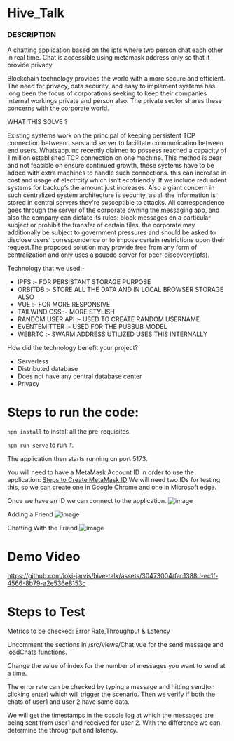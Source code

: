 # Hive_Talk
### DESCRIPTION 
A chatting application based on the ipfs where two person chat each other in real time. Chat is accessible using metamask address only so that it provide privacy.
         
 Blockchain technology provides the world with a more secure and efficient. The need for privacy, data security, and easy to implement systems has long been the focus of corporations seeking to keep their companies internal workings private and person also. The private sector shares these concerns with the corporate world.
 
WHAT THIS SOLVE ?

Existing systems work on the principal of keeping persistent TCP connection between users and server to facilitate communication between end users. Whatsapp.inc recently claimed to possess reached a capacity of 1 million established TCP connection on one machine. This method is dear and not feasible on ensure continued growth, these systems have to be added with extra machines to handle such connections. this can increase in cost and usage of electrcity which isn’t ecofriendly. If we include redundent systems for backup’s the amount just increases. Also a giant concern in such centralized system architecture is security, as all the information is stored in central servers they're susceptible to attacks. All correspondence goes through the server of the corporate owning the messaging app, and also the company can dictate its rules: block messages on a particular subject or prohibit the transfer of certain files. the corporate may additionally be subject to government pressures and should be asked to disclose users’ correspondence or to impose certain restrictions upon their request.The proposed solution may provide free from any form of centralization and only uses a psuedo server for peer-discovery(ipfs).

Technology that we used:-
* IPFS :- FOR PERSISTANT STORAGE PURPOSE
* ORBITDB :- STORE ALL THE DATA AND IN LOCAL BROWSER STORAGE ALSO
* VUE :-  FOR MORE RESPONSIVE
* TAILWIND CSS :- MORE STYLISH
* RANDOM USER API :- USED TO CREATE RANDOM USERNAME
* EVENTEMITTER :- USED FOR THE PUBSUB MODEL
* WEBRTC :- SWARM ADDRESS UTILIZED USES THIS INTERNALLY

How did the technology benefit your project?
* Serverless 
* Distributed database 
* Does not have any central database center
* Privacy

# Steps to run the code:

`npm install` to install all the pre-requisites.

`npm run serve` to run it.

The application then starts running on port 5173.

You will need to have a MetaMask Account ID in order to use the application:
<a href="https://medium.com/publicaio/how-to-create-a-metamask-account-e6d0ef156176">Steps to Create MetaMask ID</a>
We will need two IDs for testing this, so we can create one in Google Chrome and one in Microsoft edge.

Once we have an ID we can connect to the application.
![image](https://user-images.githubusercontent.com/30473004/236649132-8d78b3ad-e029-4075-aa10-c3a96452cbd9.png)

Adding a Friend
![image](https://user-images.githubusercontent.com/30473004/236649237-7c07fba0-421f-4863-b8a5-1ec56f43b6f7.png)

Chatting With the Friend
![image](https://user-images.githubusercontent.com/30473004/236649326-cefaa57e-e302-440a-b0bf-741233e6a5b1.png)

# Demo Video

https://github.com/loki-jarvis/hive-talk/assets/30473004/fac1388d-ec1f-4566-8b79-a2e536e8153c

# Steps to Test

Metrics to be checked: Error Rate,Throughput & Latency

Uncomment the sections in /src/views/Chat.vue for the send message and loadChats functions.

Change the value of index for the number of messages you want to send at a time.

The error rate can be checked by typing a message and hitting send(on clicking enter) which will trigger the scenario.
Then we verify if both the chats of user1 and user 2 have same data.

We will get the timestamps in the cosole log at which the messages are being sent from user1 and received for user 2.
With the difference we can determine the throughput and latency.
